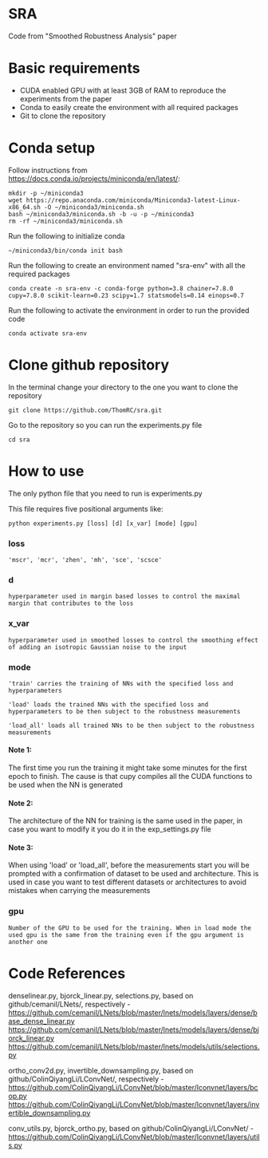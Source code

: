 # SRA
 Code from "Smoothed Robustness Analysis" paper

# Basic requirements

- CUDA enabled GPU with at least 3GB of RAM to reproduce the experiments from the paper
- Conda to easily create the environment with all required packages
- Git to clone the repository

# Conda setup
Follow instructions from https://docs.conda.io/projects/miniconda/en/latest/:

    mkdir -p ~/miniconda3
    wget https://repo.anaconda.com/miniconda/Miniconda3-latest-Linux-x86_64.sh -O ~/miniconda3/miniconda.sh
    bash ~/miniconda3/miniconda.sh -b -u -p ~/miniconda3
    rm -rf ~/miniconda3/miniconda.sh

Run the following to initialize conda

    ~/miniconda3/bin/conda init bash

Run the following to create an environment named "sra-env" with all the required packages

    conda create -n sra-env -c conda-forge python=3.8 chainer=7.8.0 cupy=7.8.0 scikit-learn=0.23 scipy=1.7 statsmodels=0.14 einops=0.7

Run the following to activate the environment in order to run the provided code

    conda activate sra-env

# Clone github repository
In the terminal change your directory to the one you want to clone the repository

    git clone https://github.com/ThomRC/sra.git

Go to the repository so you can run the experiments.py file

    cd sra

# How to use
The only python file that you need to run is experiments.py

This file requires five positional arguments like:
    
    python experiments.py [loss] [d] [x_var] [mode] [gpu]

### loss 

    'mscr', 'mcr', 'zhen', 'mh', 'sce', 'scsce'

### d 

    hyperparameter used in margin based losses to control the maximal margin that contributes to the loss

### x_var

    hyperparameter used in smoothed losses to control the smoothing effect of adding an isotropic Gaussian noise to the input

### mode

    'train' carries the training of NNs with the specified loss and hyperparameters

    'load' loads the trained NNs with the specified loss and hyperparameters to be then subject to the robustness measurements

    'load_all' loads all trained NNs to be then subject to the robustness measurements

#### Note 1: 
The first time you run the training it might take some minutes for the first epoch to finish. The cause is that cupy compiles all the CUDA functions to be used when the NN is generated

#### Note 2: 
The architecture of the NN for training is the same used in the paper, in case you want to modify it you do it in the exp_settings.py file 

#### Note 3: 
When using 'load' or 'load_all', before the measurements start you will be prompted with a confirmation of dataset to be used and architecture. This is used in case you want to test different datasets or architectures to avoid mistakes when carrying the measurements  

### gpu
    
    Number of the GPU to be used for the training. When in load mode the used gpu is the same from the training even if the gpu argument is another one

# Code References
denselinear.py, bjorck_linear.py, selections.py, based on github/cemanil/LNets/, respectively - 
https://github.com/cemanil/LNets/blob/master/lnets/models/layers/dense/base_dense_linear.py
https://github.com/cemanil/LNets/blob/master/lnets/models/layers/dense/bjorck_linear.py
https://github.com/cemanil/LNets/blob/master/lnets/models/utils/selections.py

ortho_conv2d.py, invertible_downsampling.py, based on github/ColinQiyangLi/LConvNet/, respectively - 
https://github.com/ColinQiyangLi/LConvNet/blob/master/lconvnet/layers/bcop.py
https://github.com/ColinQiyangLi/LConvNet/blob/master/lconvnet/layers/invertible_downsampling.py

conv_utils.py, bjorck_ortho.py, based on github/ColinQiyangLi/LConvNet/ - 
https://github.com/ColinQiyangLi/LConvNet/blob/master/lconvnet/layers/utils.py
